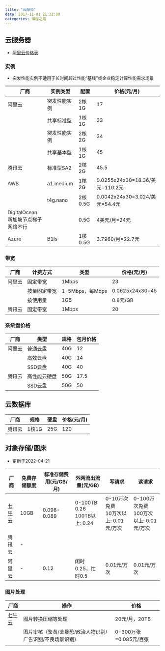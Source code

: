 ```yaml
---
title: "云服务"
date: 2017-11-01 21:32:00
categories: 编程之路
---
```


## 云服务器

- [阿里云价格表](https://www.aliyun.com/price/product?spm=5176.8789780.J_5834642020.4.2f9545b5g8ofbi#/ecs/detail/vm)

### 实例

- 突发性能实例不适用于长时间超过性能“基线”或企业稳定计算性能需求场景

| 厂商                                     | 实例类型     | 配置    | 价格(元/月)                     |
| ---------------------------------------- | ------------ | ------- | ------------------------------- |
| 阿里云                                   | 突发性能实例 | 2核1G   | 17                              |
|                                          | 共享标准型   | 1核1G   | 33                              |
|                                          | 突发性能实例 | 2核2G   | 34                              |
|                                          | 共享基本型   | 1核1G   | 45                              |
| 腾讯云                                   | 标准型SA2    | 2核2G   | 45.5                            |
| AWS                                      | a1.medium    | 1核2G   | 0.0255x24x30=18.36/美元=110.2元 |
|                                          | t4g.nano     | 2核0.5G | 0.0042x24x30=3.024/美元=54.4元  |
| DigitalOcean<br />新加坡节点梯子网络不行 |              | 0.5G    | 4美元/月=24元                   |
| Azure                                    | B1ls         | 1核0.5G | 3.7960/月=22.7元                |

### 带宽

| 厂商   | 计费方式     | 类型            | 价格(元/月)     |
| ------ | ------------ | --------------- | --------------- |
| 阿里云 | 固定带宽     | 1Mbps           | 23              |
|        | 按量固定带宽 | 1-5Mbps，每Mbps | 0.0625x24x30=45 |
|        | 按使用量     | 1GB             | 0.8元/GB        |
| 腾讯云 | 固定带宽     | 1Mbps           | 20              |

### 系统盘价格

| 厂商   | 类型         | 规格 | 包月价格 |
| ------ | ------------ | ---- | -------- |
| 阿里云 | 普通云盘     | 40G  | 12       |
|        | 高效云盘     | 40G  | 14       |
|        | SSD云盘      | 40G  | 40       |
| 腾讯云 | 高性能云硬盘 | 50G  | 17.5     |
|        | SSD云盘      | 50G  | 50       |

## 云数据库

| 厂商   | 规格  | 硬盘 | 价格(元/月) |
| ------ | ----- | ---- | ----------- |
| 腾讯云 | 1核1G | 25G  | 120         |

## 对象存储/图床

- 更新于2022-04-21

| 厂商                                        | 免费存储额度 | 标准存储费用(元/GB/月) | 外网流出流量(元/GB)                | 写请求                                    | 读请求                                      |
| ------------------------------------------- | ------------ | ---------------------- | ---------------------------------- | ----------------------------------------- | ------------------------------------------- |
| [七牛云](https://www.qiniu.com/prices/kodo) | 10GB         | 0.098-0.089            | 0-100TB: 0.26<br />100TB以上: 0.24 | 0-10万次免费<br />10万次以上: 0.01元/万次 | 0-100万次免费<br />100万次以上: 0.01元/万次 |
| 腾讯云                                      | -            |                        |                                    |                                           |                                             |
| 阿里云                                      | -            | 0.12                   | 闲时0.25，忙时0.5                  | 0.01元/万次                               | 0.01元/万次                                 |

### 图片处理

| 厂商                                                         | 操作                                                       | 价格                   |
| ------------------------------------------------------------ | ---------------------------------------------------------- | ---------------------- |
| [七牛云](https://www.qiniu.com/prices/dora?source=dora&ref=developer.qiniu.com) | 图片转换压缩等处理                                         | 20元/月，20TB          |
|                                                              | 图片审核（鉴黄/鉴暴恐/政治人物识别/广告识别/不良场景识别） | 0-300万张=0.085元/百张 |
|                                                              |                                                            |                        |







